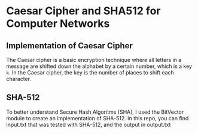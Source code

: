 # Caesar Cipher and SHA512 for Computer Networks

## Implementation of Caesar Cipher

The Caesar cipher is a basic encryption technique where all letters in a message are shifted down the alphabet by a certain number, which is a key `k`. In the Caesar cipher, the key is the number of places to shift each character.

##  SHA-512

To better understand Secure Hash Algoritms (SHA), I used the BitVector module to create an implementation of SHA-512. In this repo, you can find input.txt that was tested with SHA-512, and the output in output.txt
